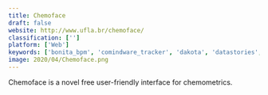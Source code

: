 ```yaml
---
title: Chemoface
draft: false 
website: http://www.ufla.br/chemoface/
classification: ['']
platform: ['Web']
keywords: ['bonita_bpm', 'comindware_tracker', 'dakota', 'datastories', 'deducer', 'design-expert', 'develve', 'kissflow', 'microsoft_visual_studio', 'minitab', 'pspp', 'r_analyticflow', 'rkward', 'rstudio', 'sas_jmp', 'sofa_statistics', 'statistica', 'stata', 'steam', 'tibco_activematrix_bpm']
image: 2020/04/Chemoface.png
---
```

Chemoface is a novel free user-friendly interface for chemometrics.